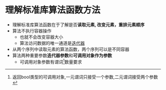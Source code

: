 # 理解标准库算法函数方法

- 理解标准库算法函数在于了解是否**读取元素, 改变元素，重排元素顺序**
- 算法不执行容器操作
  - 也就不会改变容器大小
  - 算法访问数据的唯一通道是[迭代器](c++-iterator.md)
- 从两个序列中读取元素的算法函数，两个序列可以是不同容器
- 算法两种重要参数**迭代器参数**和**可调用对象作为参数**
  - 可调用对象参数有谓词[^predicate]数量要求

[^predicate]:返回bool类型的可调用对象,一元谓词只接受一个参数,二元谓词接受两个参数